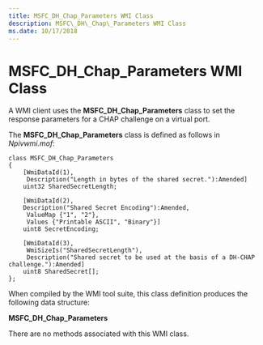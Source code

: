 ```yaml
---
title: MSFC_DH_Chap_Parameters WMI Class
description: MSFC\_DH\_Chap\_Parameters WMI Class
ms.date: 10/17/2018
---
```


# MSFC\_DH\_Chap\_Parameters WMI Class


A WMI client uses the **MSFC\_DH\_Chap\_Parameters** class to set the response parameters for a CHAP challenge on a virtual port.

The **MSFC\_DH\_Chap\_Parameters** class is defined as follows in *Npivwmi.mof*:

```mof
class MSFC_DH_Chap_Parameters
{    
    [WmiDataId(1),
     Description("Length in bytes of the shared secret."):Amended]
    uint32 SharedSecretLength;
   
    [WmiDataId(2),
    Description("Shared Secret Encoding"):Amended,
     ValueMap {"1", "2"},
     Values {"Printable ASCII", "Binary"}]
    uint8 SecretEncoding;

    [WmiDataId(3),
     WmiSizeIs("SharedSecretLength"),
     Description("Shared secret to be used at the basis of a DH-CHAP challenge."):Amended]
    uint8 SharedSecret[];
};
```

When compiled by the WMI tool suite, this class definition produces the following data structure:

**MSFC\_DH\_Chap\_Parameters**

There are no methods associated with this WMI class.

 

 





